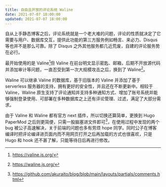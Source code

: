```yaml
---
title: 自由且开放的评论系统 Waline
date: 2021-07-07 18:00:00
updated: 2021-07-07 18:00:00
---
```


自从上手静态博客之后，评论系统就是一个老大难的问题，评论的性质就决定了它需要与用户、数据库交互，提供此功能的第三方服务例如畅言、来必力、Disqus等也并不是那么可靠。除了 Disqus 之外其他服务都几近荒废，自建的评论服务势在必行。<!--more-->

最开始使用的是 Valine[^1]但 Valine 在前台明文显示密匙、邮箱，后期不开放源代码并添加审计等问题，一直忍受到第一次大规模攻击之后，换到了 Waline[^2]。

Waline 可以继承 Valine 的数据库，基于旧版本的 Valine 并添加了基于 serverless 服务器的支持，拥有更好的安全性，并且还在不断更新中。相较于 Valine，Waline 原生支持了评论通知并支持多种通知方式、增加了账号系统并能够强制登录使用、可部署在多种数据库之上还有评论管理、过滤，满足了大部分需求。

由于 Valine 和 Waline 都有官方 next 插件，所以切换还算简单，更换到 Hugo PaperMod 之后则更简便，只需一股脑塞进文件即可[^3]，在使用过程中发现的两个 bug 被公子高速解决，关于前端的问题也多有劳烦  hope 同学。同时公子在博客编译时把评论编译进页面内而不用网页打开之后再加载的方式也很喜欢，只是 Hugo 和 hook 还不甚了解，只能等待日后再进行修改。

[^1]:https://valine.js.org/
[^2]:https://waline.js.org/
[^3]:https://github.com/akuraito/blog/blob/main/layouts/partials/comments.html
